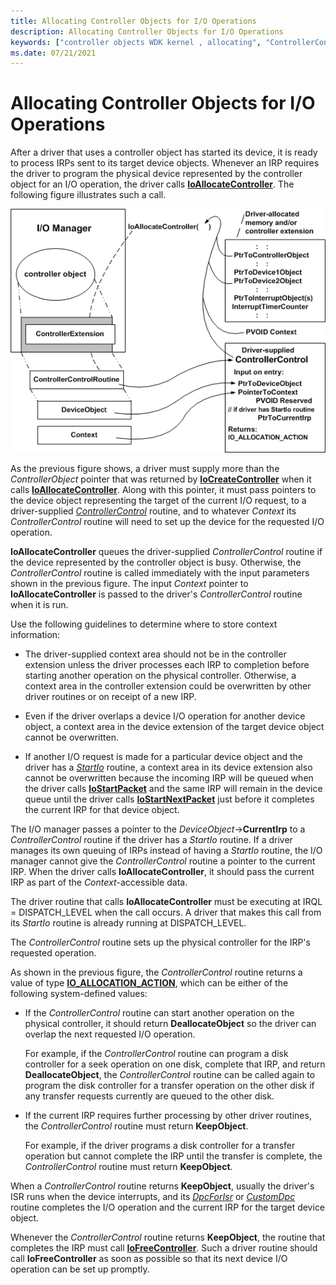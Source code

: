 ```yaml
---
title: Allocating Controller Objects for I/O Operations
description: Allocating Controller Objects for I/O Operations
keywords: ["controller objects WDK kernel , allocating", "ControllerControl routines, controller object allocation", "IoAllocateController", "allocating controller objects"]
ms.date: 07/21/2021
---
```


# Allocating Controller Objects for I/O Operations

After a driver that uses a controller object has started its device, it is ready to process IRPs sent to its target device objects. Whenever an IRP requires the driver to program the physical device represented by the controller object for an I/O operation, the driver calls [**IoAllocateController**](/windows-hardware/drivers/ddi/ntddk/nf-ntddk-ioallocatecontroller). The following figure illustrates such a call.

![diagram illustrating allocating a controller object for i/o.](images/3ctlaloc.png)

As the previous figure shows, a driver must supply more than the *ControllerObject* pointer that was returned by [**IoCreateController**](/windows-hardware/drivers/ddi/ntddk/nf-ntddk-iocreatecontroller) when it calls [**IoAllocateController**](/windows-hardware/drivers/ddi/ntddk/nf-ntddk-ioallocatecontroller). Along with this pointer, it must pass pointers to the device object representing the target of the current I/O request, to a driver-supplied [*ControllerControl*](controllercontrol-routine-requirements.md) routine, and to whatever *Context* its *ControllerControl* routine will need to set up the device for the requested I/O operation.

**IoAllocateController** queues the driver-supplied *ControllerControl* routine if the device represented by the controller object is busy. Otherwise, the *ControllerControl* routine is called immediately with the input parameters shown in the previous figure. The input *Context* pointer to **IoAllocateController** is passed to the driver's *ControllerControl* routine when it is run.

Use the following guidelines to determine where to store context information:

- The driver-supplied context area should not be in the controller extension unless the driver processes each IRP to completion before starting another operation on the physical controller. Otherwise, a context area in the controller extension could be overwritten by other driver routines or on receipt of a new IRP.

- Even if the driver overlaps a device I/O operation for another device object, a context area in the device extension of the target device object cannot be overwritten.

- If another I/O request is made for a particular device object and the driver has a [*StartIo*](/windows-hardware/drivers/ddi/wdm/nc-wdm-driver_startio) routine, a context area in its device extension also cannot be overwritten because the incoming IRP will be queued when the driver calls [**IoStartPacket**](/windows-hardware/drivers/ddi/ntifs/nf-ntifs-iostartpacket) and the same IRP will remain in the device queue until the driver calls [**IoStartNextPacket**](/windows-hardware/drivers/ddi/ntifs/nf-ntifs-iostartnextpacket) just before it completes the current IRP for that device object.

The I/O manager passes a pointer to the *DeviceObject*->**CurrentIrp** to a *ControllerControl* routine if the driver has a *StartIo* routine. If a driver manages its own queuing of IRPs instead of having a *StartIo* routine, the I/O manager cannot give the *ControllerControl* routine a pointer to the current IRP. When the driver calls **IoAllocateController**, it should pass the current IRP as part of the *Context*-accessible data.

The driver routine that calls **IoAllocateController** must be executing at IRQL = DISPATCH\_LEVEL when the call occurs. A driver that makes this call from its *StartIo* routine is already running at DISPATCH\_LEVEL.

The *ControllerControl* routine sets up the physical controller for the IRP's requested operation.

As shown in the previous figure, the *ControllerControl* routine returns a value of type [**IO\_ALLOCATION\_ACTION**](/windows-hardware/drivers/ddi/wdm/ne-wdm-_io_allocation_action), which can be either of the following system-defined values:

- If the *ControllerControl* routine can start another operation on the physical controller, it should return **DeallocateObject** so the driver can overlap the next requested I/O operation.

    For example, if the *ControllerControl* routine can program a disk controller for a seek operation on one disk, complete that IRP, and return **DeallocateObject**, the *ControllerControl* routine can be called again to program the disk controller for a transfer operation on the other disk if any transfer requests currently are queued to the other disk.

- If the current IRP requires further processing by other driver routines, the *ControllerControl* routine must return **KeepObject**.

    For example, if the driver programs a disk controller for a transfer operation but cannot complete the IRP until the transfer is complete, the *ControllerControl* routine must return **KeepObject**.

When a *ControllerControl* routine returns **KeepObject**, usually the driver's ISR runs when the device interrupts, and its [*DpcForIsr*](/windows-hardware/drivers/ddi/wdm/nc-wdm-io_dpc_routine) or [*CustomDpc*](/windows-hardware/drivers/ddi/wdm/nc-wdm-kdeferred_routine) routine completes the I/O operation and the current IRP for the target device object.

Whenever the *ControllerControl* routine returns **KeepObject**, the routine that completes the IRP must call [**IoFreeController**](/windows-hardware/drivers/ddi/ntddk/nf-ntddk-iofreecontroller). Such a driver routine should call **IoFreeController** as soon as possible so that its next device I/O operation can be set up promptly.
